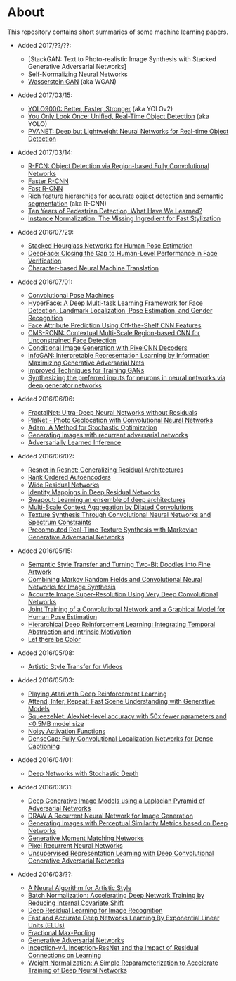 # About

This repository contains short summaries of some machine learning papers.

* Added 2017/??/??:
  * [StackGAN: Text to Photo-realistic Image Synthesis with Stacked Generative Adversarial Networks]
  * [Self-Normalizing Neural Networks](neural-nets/Self-Normalizing_Neural_Networks.md)
  * [Wasserstein GAN](neural-nets/WGAN.md) (aka WGAN)

* Added 2017/03/15:
  * [YOLO9000: Better, Faster, Stronger](neural-nets/YOLO9000.md) (aka YOLOv2)
  * [You Only Look Once: Unified, Real-Time Object Detection](neural-nets/YOLO.md) (aka YOLO)
  * [PVANET: Deep but Lightweight Neural Networks for Real-time Object Detection](neural-nets/PVANET.md)

* Added 2017/03/14:
  * [R-FCN: Object Detection via Region-based Fully Convolutional Networks](neural-nets/R-FCN.md)
  * [Faster R-CNN](neural-nets/Faster_R-CNN.md)
  * [Fast R-CNN](neural-nets/Fast_R-CNN.md)
  * [Rich feature hierarchies for accurate object detection and semantic segmentation](neural-nets/Rich_feature_hierarchies_for_accurate_object_detection_and_semantic_segmentation.md) (aka R-CNN)
  * [Ten Years of Pedestrian Detection, What Have We Learned?](mixed/Ten_Years_of_Pedestrian_Detection_What_Have_We_Learned.md)
  * [Instance Normalization: The Missing Ingredient for Fast Stylization](neural-nets/Instance_Normalization_The_Missing_Ingredient_for_Fast_Stylization.md)

* Added 2016/07/29:
  * [Stacked Hourglass Networks for Human Pose Estimation](neural-nets/Stacked_Hourglass_Networks_for_Human_Pose_Estimation.md)
  * [DeepFace: Closing the Gap to Human-Level Performance in Face Verification](neural-nets/DeepFace.md)
  * [Character-based Neural Machine Translation](neural-nets/Character-based_Neural_Machine_Translation.md)

* Added 2016/07/01:
  * [Convolutional Pose Machines](neural-nets/Convolutional_Pose_Machines.md)
  * [HyperFace: A Deep Multi-task Learning Framework for Face Detection, Landmark Localization, Pose Estimation, and Gender Recognition](neural-nets/HyperFace.md)
  * [Face Attribute Prediction Using Off-the-Shelf CNN Features](neural-nets/Face_Attribute_Prediction_Using_Off-the-Shelf_CNN_Features.md)
  * [CMS-RCNN: Contextual Multi-Scale Region-based CNN for Unconstrained Face Detection](neural-nets/CMS-RCNN.md)
  * [Conditional Image Generation with PixelCNN Decoders](neural-nets/Conditional_Image_Generation_with_PixelCNN_Decoders.md)
  * [InfoGAN: Interpretable Representation Learning by Information Maximizing Generative Adversarial Nets](neural-nets/InfoGAN.md)
  * [Improved Techniques for Training GANs](neural-nets/Improved_Techniques_for_Training_GANs.md)
  * [Synthesizing the preferred inputs for neurons in neural networks via deep generator networks](neural-nets/Synthesizing_the_preferred_inputs_for_neurons_in_neural_networks_via_deep_generator_networks.md)

* Added 2016/06/06:
  * [FractalNet: Ultra-Deep Neural Networks without Residuals](neural-nets/FractalNet_Ultra-Deep_Networks_without_Residuals.md)
  * [PlaNet - Photo Geolocation with Convolutional Neural Networks](neural-nets/PlaNet.md)
  * [Adam: A Method for Stochastic Optimization](neural-nets/Adam.md)
  * [Generating images with recurrent adversarial networks](neural-nets/Generating_Images_with_Recurrent_Adversarial_Networks.md)
  * [Adversarially Learned Inference](neural-nets/Adversarially_Learned_Inference.md)

* Added 2016/06/02:
  * [Resnet in Resnet: Generalizing Residual Architectures](neural-nets/Resnet_in_Resnet.md)
  * [Rank Ordered Autoencoders](neural-nets/Rank_Ordered_Autoencoders.md)
  * [Wide Residual Networks](neural-nets/Wide_Residual_Networks.md)
  * [Identity Mappings in Deep Residual Networks](neural-nets/Identity_Mappings_in_Deep_Residual_Networks.md)
  * [Swapout: Learning an ensemble of deep architectures](neural-nets/Swapout.md)
  * [Multi-Scale Context Aggregation by Dilated Convolutions](neural-nets/Multi-Scale_Context_Aggregation_by_Dilated_Convolutions.md)
  * [Texture Synthesis Through Convolutional Neural Networks and Spectrum Constraints](neural-nets/Texture_Synthesis_Through_CNNs_and_Spectrum_Constraints.md)
  * [Precomputed Real-Time Texture Synthesis with Markovian Generative Adversarial Networks](neural-nets/Markovian_GANs.md)

* Added 2016/05/15:
  * [Semantic Style Transfer and Turning Two-Bit Doodles into Fine Artwork](neural-nets/Neural_Doodle.md)
  * [Combining Markov Random Fields and Convolutional Neural Networks for Image Synthesis](neural-nets/Combining_MRFs_and_CNNs_for_Image_Synthesis.md)
  * [Accurate Image Super-Resolution Using Very Deep Convolutional Networks](neural-nets/Accurate_Image_Super-Resolution.md)
  * [Joint Training of a Convolutional Network and a Graphical Model for Human Pose Estimation](neural-nets/Joint_Training_of_a_ConvNet_and_a_PGM_for_HPE.md)
  * [Hierarchical Deep Reinforcement Learning: Integrating Temporal Abstraction and Intrinsic Motivation](neural-nets/Hierarchical_Deep_Reinforcement_Learning.md)
  * [Let there be Color](neural-nets/Let_there_be_Color.md)

* Added 2016/05/08:
  * [Artistic Style Transfer for Videos](neural-nets/Artistic_Style_Transfer_for_Videos.md)

* Added 2016/05/03:
  * [Playing Atari with Deep Reinforcement Learning](neural-nets/Playing_Atari_with_Deep_Reinforcement_Learning.md)
  * [Attend, Infer, Repeat: Fast Scene Understanding with Generative Models](neural-nets/Attend_Infer_Repeat.md)
  * [SqueezeNet: AlexNet-level accuracy with 50x fewer parameters and <0.5MB model size](neural-nets/SqueezeNet.md)
  * [Noisy Activation Functions](neural-nets/Noisy_Activation_Functions.md)
  * [DenseCap: Fully Convolutional Localization Networks for Dense Captioning](neural-nets/DenseCap.md)

* Added 2016/04/01:
  * [Deep Networks with Stochastic Depth](neural-nets/Deep_Networks_with_Stochastic_Depth.md)

* Added 2016/03/31:
  * [Deep Generative Image Models using a Laplacian Pyramid of Adversarial Networks](neural-nets/Deep_Generative_Image_Models_using_a_Laplacian_Pyramid_of_Adversarial_Networks.md)
  * [DRAW A Recurrent Neural Network for Image Generation](neural-nets/DRAW_A_Recurrent_Neural_Network_for_Image_Generation.md)
  * [Generating Images with Perceptual Similarity Metrics based on Deep Networks](neural-nets/Generating_Images_with_Perceptual_Similarity_Metrics_based_on_Deep_Networks.md)
  * [Generative Moment Matching Networks](neural-nets/Generative_Moment_Matching_Networks.md)
  * [Pixel Recurrent Neural Networks](neural-nets/Pixel_Recurrent_Neural_Networks.md)
  * [Unsupervised Representation Learning with Deep Convolutional Generative Adversarial Networks](neural-nets/Unsupervised_Representation_Learning_with_Deep_Convolutional_Generative_Adversarial_Networks.md)

* Added 2016/03/??:
  * [A Neural Algorithm for Artistic Style](neural-nets/A_Neural_Algorithm_for_Artistic_Style.md)
  * [Batch Normalization: Accelerating Deep Network Training by Reducing Internal Covariate Shift](neural-nets/Batch_Normalization.md)
  * [Deep Residual Learning for Image Recognition](neural-nets/Deep_Residual_Learning_for_Image_Recognition.md)
  * [Fast and Accurate Deep Networks Learning By Exponential Linear Units (ELUs)](neural-nets/ELUs.md)
  * [Fractional Max-Pooling](neural-nets/Fractional_Max_Pooling.md)
  * [Generative Adversarial Networks](neural-nets/Generative_Adversarial_Networks.md)
  * [Inception-v4, Inception-ResNet and the Impact of Residual Connections on Learning](neural-nets/Inception_v4.md)
  * [Weight Normalization: A Simple Reparameterization to Accelerate Training of Deep Neural Networks](neural-nets/Weight_Normalization.md)
